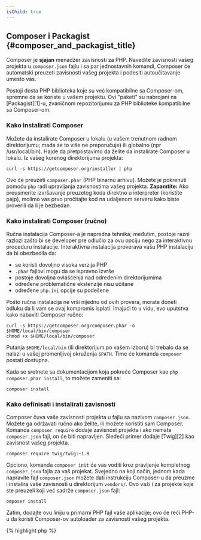 ```yaml
---
isChild: true
---
```


## Composer i Packagist {#composer_and_packagist_title}

Composer je **sjajan** menadžer zavisnosti za PHP. Navedite zavisnosti vašeg projekta u `composer.json` fajlu i sa par
jednostavnih komandi, Composer će automatski preuzeti zavisnosti vašeg projekta i podesiti autoučitavanje umesto vas.

Postoji dosta PHP biblioteka koje su već kompatibilne sa Composer-om, spremne da se koriste u vašem projektu. Ovi
"paketi" su nabrojani na [Packagist][1]-u, zvaničnom repozitorijumu za PHP biblioteke kompatibilne sa Composer-om.

### Kako instalirati Composer

Možete da instalirate Composer u lokalu (u vašem trenutnom radnom direktorijumu; mada se to više ne preporučuje) ili
globalno (npr /usr/local/bin). Hajde da pretpostavimo da želite da instalirate Composer u lokalu. Iz vašeg korenog
direktorijuma projekta:

    curl -s https://getcomposer.org/installer | php

Ovo će preuzeti `composer.phar` (PHP binarnu arhivu). Možete je pokrenuti pomoću `php` radi upravljanja zavisnostima
vašeg projekta. <strong>Zapamtite:</strong> Ako preusmerite izvršavanje preuzetog koda direktno u interpreter (koristite pajp),
molimo vas prvo pročitajte kod na udaljenom serveru kako biste proverili da li je bezbedan.

### Kako instalirati Composer (ručno)

Ručna instalacija Composer-a je napredna tehnika; međutim, postoje razni razlozi zašto bi se developer pre odlučio za
ovu opciju nego za interaktivnu proceduru instalacije. Interaktivna instalacija proverava vašu PHP instalaciju da bi
obezbedila da:

- se koristi dovoljno visoka verzija PHP
- `.phar` fajlovi mogu da se ispravno izvrše
- postoje dovoljna ovlašćenja nad određenim direktorijumima
- određene problematične ekstenzije nisu učitane
- određene `php.ini` opcije su podešene

Pošto ručna instalacija ne vrši nijednu od ovih provera, morate doneti odluku da li vam se ovaj kompromis isplati.
Imajući to u vidu, evo uputstva kako nabaviti Composer ručno:

    curl -s https://getcomposer.org/composer.phar -o $HOME/local/bin/composer
    chmod +x $HOME/local/bin/composer

Putanja `$HOME/local/bin` (ili direktorijum po vašem izboru) bi trebalo da se nalazi u vašoj promenljivoj okruženja
`$PATH`. Time će komanda `composer` postati dostupna.

Kada se sretnete sa dokumentacijom koja pokreće Composer kao `php composer.phar install`, to možete zameniti sa:

    composer install

### Kako definisati i instalirati zavisnosti

Composer čuva vaše zavisnosti projekta u fajlu sa nazivom `composer.json`. Možete ga održavati ručno ako želite, ili
možete koristiti sam Composer. Komanda `composer require` dodaje zavisnost projekta i ako nemate
`composer.json` fajl, on će biti napravljen. Sledeći primer dodaje [Twig][2] kao zavisnost vašeg projekta.

    composer require twig/twig:~1.8

Opciono, komanda `composer init` će vas voditi kroz pravljenje kompletnog `composer.json` fajla za vaš
projekat. Svejedno na koji način, jednom kada napravite fajl `composer.json` možete dati instrukciju Composer-u da
preuzme i instalira vaše zavisnosti u direktorijum `vendors/`. Ovo važi i za projekte koje ste preuzeli koji već sadrže
`composer.json` fajl:

    omposer install

Zatim, dodajte ovu liniju u primarni PHP fajl vaše aplikacije; ovo će reći PHP-u da koristi Composer-ov autoloader za
zavisnosti vašeg projekta.

{% highlight php %}
<?php
require 'vendor/autoload.php';
{% endhighlight %}

Sada možete koristiti vaše zavisnosti projekta, i one će se po zahtevu automatski učitati.

### Ažuriranje vaših zavisnosti

Composer kreira fajl `composer.lock` koji čuva tačnu verziju svakog paketa koji je preuzeo kada ste prvi put pokrenenuli
`php composer.phar install`. AKo delite vaš projekat sa drugim programerima a fajl `composer.lock` je deo vaše
distribucije, kada oni pokrenu `php composer.phar install` dobiće iste verzije kao i vi. Da biste ažurirali vaše
zavisnosti, pokrenite `php composer.phar update`.

Ovo je najkorisnije kada fleksibilno definišete zahteve verzije. Na primer, zahtev verzije ~1.8 znači "sve što je novije
od verzije 1.8.0, ali manje od 2.0.x-dev". Možete takođe koristiti i `*` magični karakter kao u `1.8.*`. Sada će
Composer-ova `php composer.phar update` komanda ažurirati sve vaše zavisnosti na najnoviju verziju koja odgovara
ograničenjima koja ste definisali.

### Obaveštenja o update-ima

Da biste dobili obaveštenja o novim objavljenim verzijama možete se prijaviti na [VersionEye][3], web servis
koji može da posmatra vaše GitHub ili BitBucket naloge za fajlovima `composer.json` i da vam šalje mejlove sa
novim verzijama paketa.

### Proveravanje vaših zavisnosti sa aspekta sigurnosti

[Security Advisories Checker][3] je web servis i alat koji se izvršava sa komandne linije, oba će pregledati vaš
`composer.lock` fajl i obavestiti vas ako je potrebno da ažurirate bilo koju od vaših zavisnosti.

* [Naučite više o Composer-u][4]

[1]: http://packagist.org/
[2]: http://twig.sensiolabs.org
[3]: https://www.versioneye.com/
[4]: https://security.sensiolabs.org/
[5]: http://getcomposer.org/doc/00-intro.md
